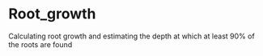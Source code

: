 # Root_growth
Calculating root growth and estimating the depth at which at least 90% of the roots are found

